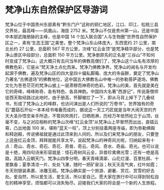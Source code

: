 # 梵净山东自然保护区导游词
梵净山位于中国贵州东部素有“黔东门户”这称的铜仁地区，江口、印江、松桃三县交界处，最高峰――凤凰山，海拔 2752 米。梵净山不仅是贵州第一山，还是中国中本部武陵册脉的主峰，也是中国 14 个加入联合国“人与生物圈”世界性自然保护区之一，素有‘生态王国“之美誉。整个梵净山东山体庞大，东西宽约 21 公里，南北长约 27 公里，总面积 567 平方公里，次峰”红云金顶“是梵净精华部分，也是梵净山景区中段部分，总面积 150 平方公里。梵净册原先的正名是“三谷山”不知何时变成了梵净山，这大概只有去问当年的佛教高僧们了，梵净山这个山名有浓厚的佛教色彩，它是从“梵天净土点化而来。梵净乃佛教净界。梵净山的闻名与开发均起源于佛教，遍及梵净山区的四大皇四十偏私脚庵、庞大的寺庙群，奠定了梵净山乃著名“古佛道场”的佛教地位，这中国五大佛教名山中唯一的弥勒菩萨道场，佛教文化为苍苍茫茫的梵净山披上一层肃穆而神奇的色彩。梵净山的美，首先就是美在它的奇峰，峰峰称奇、各有特色、各具神韵。中国四大名著“西游记”，传说唐僧师徒西天取经路过此地时，由于册高，怀脚被拦了一下，即从马背上掉下了几叠经书，形成了梵净山上的峰群，也访问演出是人们所说的“万卷书”。世界独有的奇石“蘑菇石开似一本本经书堆叠而成的，据说这一天工巧匠就是当年大闹天宫的齐天大圣孙悟空亲手所造，不管风吹雨打，日晒雨淋，历经万年依然屹立于山顶，丝毫不变，与之对应相称的梵净山次峰“红云金顶”从梵净山上早冒然而出出，直插云霄，凸出地面 100 米，堪称“蓝天一柱”，顶上分别驻着两座寺庙，即为弥勒佛殿和释迦殿，传说佛祖就是通过此顶来到人间的。所以及们来梵净山的朋友，只要登上这座红云金顶，拜拜就能共享太平。说起梵净山的神奇风光呢，归纳起来有十点：奇山、奇水、奇石、奇花、奇兽、奇云、奇风、奇水、奇庙、奇光。也可以说是十绝，用四句诗来形容就是：怪石奇树风云全，异兽珍禽佛光雪；还有一绝是高路，高路入云朝天门。梵净山四季分明，春天青峰滴翠、山花烂漫、百里杜鹃、十里飘香；夏季清凉一片、处处飞瀑，随时一把矿泉浴；秋天天高气爽，红叶如霞；冬天则银装素裹、冰雕玉砌。梵净山确实是一个旅游、避暑、赏花、赏雪的好去处。爱自然，所以爱生活，爱生活，所以爱自己。愿大家在旅行中可以得到轻松自在的精神享受，烦恼都可以消失殆尽。迎接我们大家的将会是一个新的人生旅程。